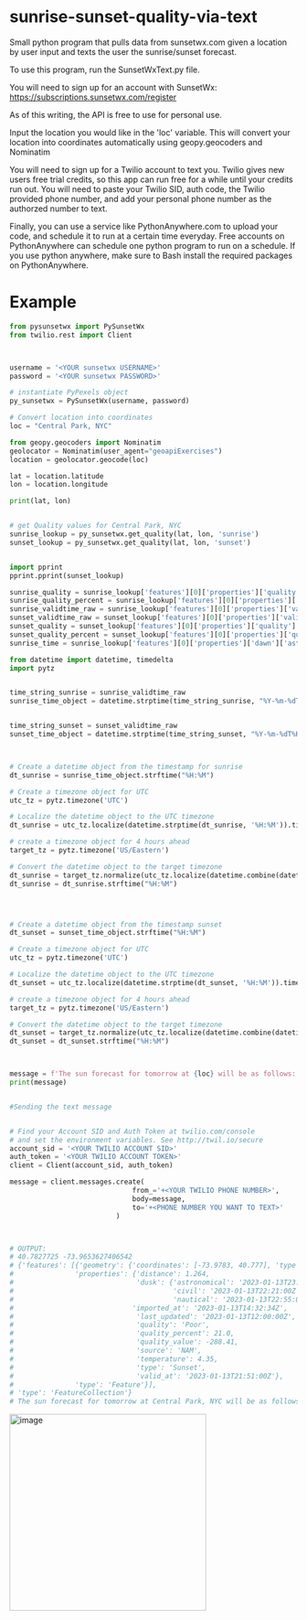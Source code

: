 # sunrise-sunset-quality-via-text
Small python program that pulls data from sunsetwx.com given a location by user input and texts the user the sunrise/sunset forecast.

To use this program, run the SunsetWxText.py file. 

You will need to sign up for an account with SunsetWx: https://subscriptions.sunsetwx.com/register

As of this writing, the API is free to use for personal use. 

Input the location you would like in the 'loc' variable. This will convert your location into coordinates automatically using 
geopy.geocoders and Nominatim


You will need to sign up for a Twilio account to text you. Twilio gives new users free trial credits, so this app can run free for a while until your credits run out. 
You will need to paste your Twilio SID, auth code, the Twilio provided phone number, and add your personal phone number as the authorzed number to text.



Finally, you can use a service like PythonAnywhere.com to upload your code, and schedule it to run at a certain time everyday. Free accounts on PythonAnywhere can schedule one python program to run on a schedule. If you use python anywhere, make sure to Bash install the required packages on PythonAnywhere.


# Example
```python
from pysunsetwx import PySunsetWx
from twilio.rest import Client



username = '<YOUR sunsetwx USERNAME>'
password = '<YOUR sunsetwx PASSWORD>'

# instantiate PyPexels object
py_sunsetwx = PySunsetWx(username, password)

# Convert location into coordinates
loc = "Central Park, NYC"

from geopy.geocoders import Nominatim
geolocator = Nominatim(user_agent="geoapiExercises")
location = geolocator.geocode(loc)

lat = location.latitude
lon = location.longitude

print(lat, lon)


# get Quality values for Central Park, NYC
sunrise_lookup = py_sunsetwx.get_quality(lat, lon, 'sunrise')
sunset_lookup = py_sunsetwx.get_quality(lat, lon, 'sunset')


import pprint
pprint.pprint(sunset_lookup)

sunrise_quality = sunrise_lookup['features'][0]['properties']['quality']
sunrise_quality_percent = sunrise_lookup['features'][0]['properties']['quality_percent']
sunrise_validtime_raw = sunrise_lookup['features'][0]['properties']['valid_at']
sunset_validtime_raw = sunset_lookup['features'][0]['properties']['valid_at']
sunset_quality = sunset_lookup['features'][0]['properties']['quality']
sunset_quality_percent = sunset_lookup['features'][0]['properties']['quality_percent']
sunrise_time = sunrise_lookup['features'][0]['properties']['dawn']['astronomical']

from datetime import datetime, timedelta
import pytz


time_string_sunrise = sunrise_validtime_raw 
sunrise_time_object = datetime.strptime(time_string_sunrise, "%Y-%m-%dT%H:%M:%SZ")


time_string_sunset = sunset_validtime_raw 
sunset_time_object = datetime.strptime(time_string_sunset, "%Y-%m-%dT%H:%M:%SZ")



# Create a datetime object from the timestamp for sunrise
dt_sunrise = sunrise_time_object.strftime("%H:%M")

# Create a timezone object for UTC
utc_tz = pytz.timezone('UTC')

# Localize the datetime object to the UTC timezone
dt_sunrise = utc_tz.localize(datetime.strptime(dt_sunrise, '%H:%M')).time()

# create a timezone object for 4 hours ahead
target_tz = pytz.timezone('US/Eastern')

# Convert the datetime object to the target timezone
dt_sunrise = target_tz.normalize(utc_tz.localize(datetime.combine(datetime.today(),dt_sunrise)))
dt_sunrise = dt_sunrise.strftime("%H:%M")




# Create a datetime object from the timestamp sunset
dt_sunset = sunset_time_object.strftime("%H:%M")

# Create a timezone object for UTC
utc_tz = pytz.timezone('UTC')

# Localize the datetime object to the UTC timezone
dt_sunset = utc_tz.localize(datetime.strptime(dt_sunset, '%H:%M')).time()

# create a timezone object for 4 hours ahead
target_tz = pytz.timezone('US/Eastern')

# Convert the datetime object to the target timezone
dt_sunset = target_tz.normalize(utc_tz.localize(datetime.combine(datetime.today(),dt_sunset)))
dt_sunset = dt_sunset.strftime("%H:%M")



message = f'The sun forecast for tomorrow at {loc} will be as follows: Sunrise quality tomorrow will be {sunrise_quality} ({sunrise_quality_percent}%) at {dt_sunrise}. Sunset quality today will be {sunset_quality} ({sunset_quality_percent}%) at {dt_sunset}.'
print(message)


#Sending the text message


# Find your Account SID and Auth Token at twilio.com/console
# and set the environment variables. See http://twil.io/secure
account_sid = '<YOUR TWILIO ACCOUNT SID>'
auth_token = '<YOUR TWILIO ACCOUNT TOKEN>'
client = Client(account_sid, auth_token)

message = client.messages.create(
                              from_='+<YOUR TWILIO PHONE NUMBER>',
                              body=message,
                              to='+<PHONE NUMBER YOU WANT TO TEXT>'
                          )



# OUTPUT: 
# 40.7827725 -73.9653627406542
# {'features': [{'geometry': {'coordinates': [-73.9783, 40.777], 'type': 'Point'},
#               'properties': {'distance': 1.264,
#                              'dusk': {'astronomical': '2023-01-13T23:28:00Z',
#                                       'civil': '2023-01-13T22:21:00Z',
#                                       'nautical': '2023-01-13T22:55:00Z'},
#                             'imported_at': '2023-01-13T14:32:34Z',
#                              'last_updated': '2023-01-13T12:00:00Z',
#                              'quality': 'Poor',
#                              'quality_percent': 21.0,
#                              'quality_value': -288.41,
#                              'source': 'NAM',
#                              'temperature': 4.35,
#                              'type': 'Sunset',
#                              'valid_at': '2023-01-13T21:51:00Z'},
#               'type': 'Feature'}],
# 'type': 'FeatureCollection'}
# The sun forecast for tomorrow at Central Park, NYC will be as follows: Sunrise quality tomorrow will be Poor (16.94%) at 07:18. Sunset quality today will be Poor (21.0%) at 16:51.
```

<img width="344" alt="image" src="https://user-images.githubusercontent.com/113219225/212400651-13790b8d-2fc0-4043-b61c-3e31ad5f4cc1.png">
